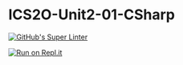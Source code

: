 # ICS2O-Unit2-01-CSharp

[![GitHub's Super Linter](https://github.com/Mr-Coxall/ICS2O-Unit2-01-CSharp/workflows/GitHub's%20Super%20Linter/badge.svg)](https://github.com/Mr-Coxall/ICS2O-Unit2-01-CSharp/actions)

[![Run on Repl.it](https://repl.it/badge/github/Mr-Coxall/ICS2O-Unit2-01-CSharp)](https://repl.it/github/Mr-Coxall/ICS2O-Unit2-01-CSharp)
